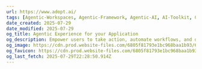 ```yaml
---
url: https://www.adopt.ai/
tags: [Agentic-Workspaces, Agentic-Framework, Agentic-AI, AI-Toolkit, Check-It-Out]
date_created: 2025-07-29
date_modified: 2025-07-29
og_title: Agentic Experience for your Application
og_description: Empower users to take action, automate workflows, and drive outcomes on your application - all through natural language commands.
og_image: https://cdn.prod.website-files.com/6805f81793e1bc968baa1b93/681c7d76e1bb96e09e4b4593_Meta%20-%20Homepage.png
og_favicon: https://cdn.prod.website-files.com/6805f81793e1bc968baa1b93/6821dc54c0a30b11ee56130d_favicon.png
og_last_fetch: 2025-07-29T22:28:50.914Z
---
```

